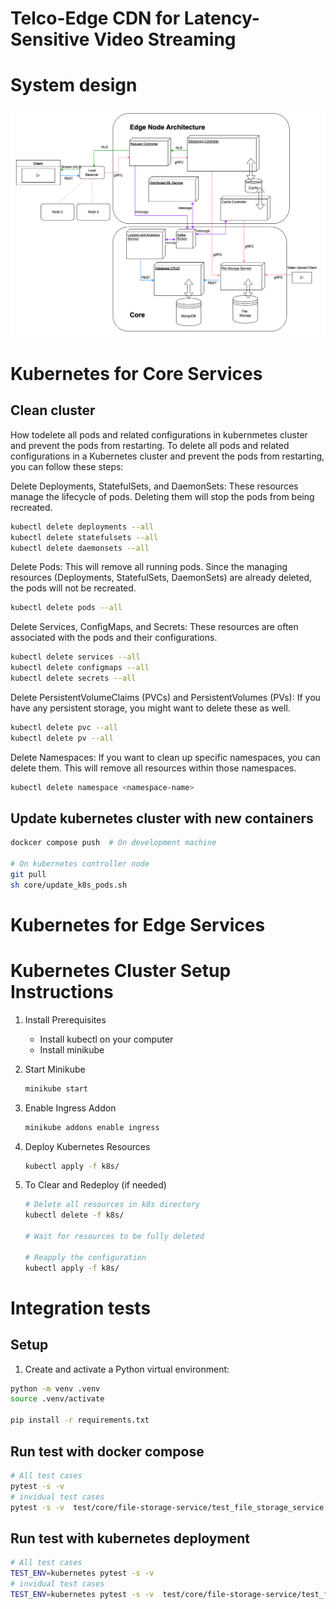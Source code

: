 # Telco-Edge CDN for Latency-Sensitive Video Streaming

# System design

![System design](images/system_design.png)



# Kubernetes for Core Services

## Clean cluster

How todelete all pods and related configurations in kubernmetes cluster and prevent the pods from restarting.
To delete all pods and related configurations in a Kubernetes cluster and prevent the pods from restarting, you can follow these steps:

Delete Deployments, StatefulSets, and DaemonSets: These resources manage the lifecycle of pods. Deleting them will stop the pods from being recreated.

```bash
kubectl delete deployments --all
kubectl delete statefulsets --all
kubectl delete daemonsets --all
```
Delete Pods: This will remove all running pods. Since the managing resources (Deployments, StatefulSets, DaemonSets) are already deleted, the pods will not be recreated.

```bash
kubectl delete pods --all
```
Delete Services, ConfigMaps, and Secrets: These resources are often associated with the pods and their configurations.

```bash
kubectl delete services --all
kubectl delete configmaps --all
kubectl delete secrets --all
```
Delete PersistentVolumeClaims (PVCs) and PersistentVolumes (PVs): If you have any persistent storage, you might want to delete these as well.

```bash
kubectl delete pvc --all
kubectl delete pv --all
```
Delete Namespaces: If you want to clean up specific namespaces, you can delete them. This will remove all resources within those namespaces.

```bash
kubectl delete namespace <namespace-name>
```

## Update kubernetes cluster with new containers

```bash
dockcer compose push  # On development machine

# On kubernetes controller node
git pull
sh core/update_k8s_pods.sh
```

# Kubernetes for Edge Services

# Kubernetes Cluster Setup Instructions

1. Install Prerequisites
   - Install kubectl on your computer
   - Install minikube

2. Start Minikube
   ```bash
   minikube start
   ```

3. Enable Ingress Addon
   ```bash
   minikube addons enable ingress
   ```

4. Deploy Kubernetes Resources
   ```bash
   kubectl apply -f k8s/
   ```

5. To Clear and Redeploy (if needed)
   ```bash
   # Delete all resources in k8s directory
   kubectl delete -f k8s/
   
   # Wait for resources to be fully deleted
   
   # Reapply the configuration
   kubectl apply -f k8s/
   ```

# Integration tests

## Setup

1. Create and activate a Python virtual environment:
```sh
python -m venv .venv
source .venv/activate 

pip install -r requirements.txt
```

## Run test with docker compose

```bash
# All test cases
pytest -s -v
# invidual test cases
pytest -s -v  test/core/file-storage-service/test_file_storage_service.py
```
## Run test with kubernetes deployment

```bash
# All test cases
TEST_ENV=kubernetes pytest -s -v
# invidual test cases
TEST_ENV=kubernetes pytest -s -v  test/core/file-storage-service/test_file_storage_service.py
```
